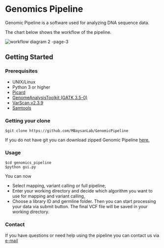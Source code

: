 # Genomics Pipeline

Genomic Pipeline is a software used for analyzing DNA sequence data.

The chart below shows the workflow of the pipeline. 

![workflow diagram 2 -page-3](https://user-images.githubusercontent.com/23744726/41977737-c54f42bc-7a28-11e8-86da-f8e62531bbd2.jpg)


## Getting Started
### Prerequisites
* UNIX/Linux
* Python 3 or higher 
* <a href="https://broadinstitute.github.io/picard">Picard</a>
* <a href="https://software.broadinstitute.org/gatk/documentation/quickstart">GenomeAnalysisToolkit (GATK 3.5-0)</a>
* <a href="https://sourceforge.net/projects/varscan/files/">VarScan.v2.3.9</a>
* <a href="http://htslib.org/download">Samtools</a>

### Getting your clone
```
$git clone https://github.com/MBaysanLab/GenomicPipeline
```
If you do not have git you can download zipped Genomic Pipeline <a href="https://github.com/MBaysanLab/GenomicPipeline/archive/master.zip">here.</a>

### Usage

```
$cd genomics_pipeline
$python gui.py
```
You can now
* Select mapping, variant calling or full pipeline,
* Enter your working directory and decide which algorithm you want to use for mapping and variant calling,
* Choose a library ID and germline folder.
Then you can start processing your data via submit button. The final VCF file will be saved in your working directory.

### Contact

If you have questions or need help using the pipeline you can contact us via <a href="mailto:sahinsarihan@std.sehir.edu.tr?Subject=Genomics%20Pipeline" target="_top">e-mail</a>
